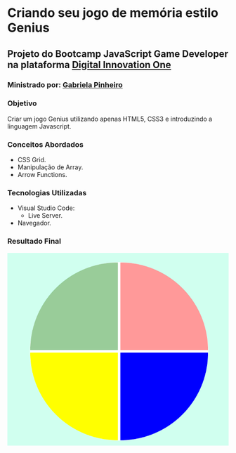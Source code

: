# **Criando seu jogo de memória estilo Genius**

## Projeto do Bootcamp JavaScript Game Developer na plataforma [Digital Innovation One](https://digitalinnovation.one/sign-up)

### Ministrado por: [Gabriela Pinheiro](https://www.linkedin.com/in/gabrielapinheiro129/)

### **Objetivo**
Criar um jogo Genius utilizando apenas HTML5, CSS3 e introduzindo a linguagem Javascript.

### **Conceitos Abordados**
- CSS Grid. 
- Manipulação de Array.
- Arrow Functions.

### **Tecnologias Utilizadas**
- Visual Studio Code:
    - Live Server.
- Navegador.

### **Resultado Final**
![Imagem do jogo da memória](img/Resultado-final.PNG)
